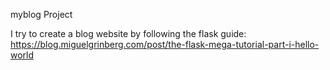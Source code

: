 myblog Project

I try to create a blog website by following the flask guide:
    https://blog.miguelgrinberg.com/post/the-flask-mega-tutorial-part-i-hello-world